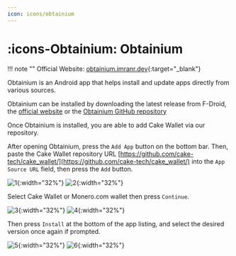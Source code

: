 ```yaml
---
icon: icons/obtainium
---
```


# :icons-Obtainium: Obtainium

!!! note ""
    Official Website: [obtainium.imranr.dev](https://obtainium.imranr.dev/){:target="_blank"}

Obtainium is an Android app that helps install and update apps directly from various sources.

Obtainium can be installed by downloading the latest release from F-Droid, the [official website](https://obtainium.imranr.dev/) or the [Obtainium GitHub repository](https://github.com/ImranR98/Obtainium)

Once Obtainium is installed, you are able to add Cake Wallet via our repository.

After opening Obtainium, press the `Add App` button on the bottom bar. Then, paste the Cake Wallet repository URL [https://github.com/cake-tech/cake_wallet/](https://github.com/cake-tech/cake_wallet/) into the `App Source URL` field, then press the `Add` button.

![1](obtainium/obtainium-1.png){:width="32%"}
![2](obtainium/obtainium-2.png){:width="32%"}

Select Cake Wallet or Monero.com wallet then press `Continue`.

![3](obtainium/obtainium-3.png){:width="32%"}
![4](obtainium/obtainium-4.png){:width="32%"}

Then press `Install` at the bottom of the app listing, and select the desired version once again if prompted.

![5](obtainium/obtainium-5.png){:width="32%"}
![6](obtainium/obtainium-6.png){:width="32%"}
